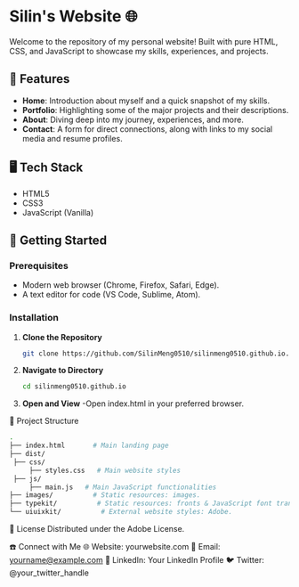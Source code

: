 # Silin's Website 🌐

Welcome to the repository of my personal website! Built with pure HTML, CSS, and JavaScript to showcase my skills, experiences, and projects.

## 🌟 Features

- **Home**: Introduction about myself and a quick snapshot of my skills.
- **Portfolio**: Highlighting some of the major projects and their descriptions.
- **About**: Diving deep into my journey, experiences, and more.
- **Contact**: A form for direct connections, along with links to my social media and resume profiles.

## 🖥️ Tech Stack

- HTML5
- CSS3
- JavaScript (Vanilla)

## 🚀 Getting Started

### Prerequisites

- Modern web browser (Chrome, Firefox, Safari, Edge).
- A text editor for code (VS Code, Sublime, Atom).

### Installation

1. **Clone the Repository**
   ```bash
   git clone https://github.com/SilinMeng0510/silinmeng0510.github.io.git
2. **Navigate to Directory**
   ```bash
   cd silinmeng0510.github.io
3. **Open and View**
-Open index.html in your preferred browser.
   
:file_folder: Project Structure
   ```bash
.
├── index.html       # Main landing page
├── dist/
    ├── css/             
        ├── styles.css   # Main website styles
    ├── js/
        ├── main.js   # Main JavaScript functionalities
├── images/          # Static resources: images.
├── typekit/          # Static resources: fronts & JavaScript font transformer.
└── uiuixkit/          # External website styles: Adobe.
```

:scroll: License
Distributed under the Adobe License.

:phone: Connect with Me
:globe_with_meridians: Website: yourwebsite.com
:email: Email: yourname@example.com
:briefcase: LinkedIn: Your LinkedIn Profile
:bird: Twitter: @your_twitter_handle
